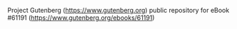 Project Gutenberg (https://www.gutenberg.org) public repository for
eBook #61191 (https://www.gutenberg.org/ebooks/61191)
